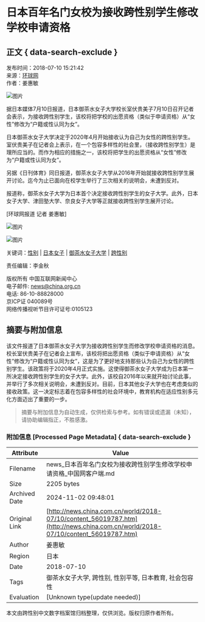 # 日本百年名门女校为接收跨性别学生修改学校申请资格

## 正文 { data-search-exclude }


发布时间：2018-07-10 15:21:42  
来源：[环球网](http://news.sina.com.cn/w/2018-07-10/doc-ihezpzwu7476710.shtml)  
作者：姜惠敏  

![图片](http://images.china.cn/images1/ch/2021first/20211203-01.jpg)

据日本媒体7月10日报道，日本御茶水女子大学校长室伏贵美子7月10日召开记者会表示，为接收跨性别学生，该校将把学校的出愿资格（类似于申请资格）从“女性”修改为“户籍或性认同为女”。

日本御茶水女子大学决定于2020年4月开始接收认为自己为女性的跨性别学生。室伏贵美子在记者会上表示，在一个包容多样性的社会里，（接收跨性别学生）是理所应当的。而作为相应的措施之一，该校将把学生的出愿资格从“女性”修改为“户籍或性认同为女”。

另据《日刊体育》同日报道，御茶水女子大学从2016年开始就接收跨性别学生展开讨论。迄今为止已面向在校学生举行了三次相关的说明会，未遭到反对。

报道称，御茶水女子大学为日本首个决定接收跨性别学生的女子大学。此外，日本女子大学、津田塾大学、奈良女子大学等正就接收跨性别学生展开讨论。

\[环球网报道 记者 姜惠敏\]

![图片](http://images.china.cn/images1/ch/2016first/161021-02.jpg)

![图片](http://images.china.cn/images1/ch/2016first/161021-03.jpg)

关键词：[性别](http://search1.china.com.cn/search/searchcn_get.jsp?strUrl=news.china.com.cn&searchText=性别) | [日本女子](http://search1.china.com.cn/search/searchcn_get.jsp?strUrl=news.china.com.cn&searchText=日本女子) | [御茶水女子大学](http://search1.china.com.cn/search/searchcn_get.jsp?strUrl=news.china.com.cn&searchText=御茶水女子大学) | [跨性别](http://search1.china.com.cn/search/searchcn_get.jsp?strUrl=news.china.com.cn&searchText=跨性别)

责任编辑：李金秋

版权所有 中国互联网新闻中心  
电子邮件: [news@china.org.cn](mailto:news@china.org.cn)  
电话: 86-10-88828000  
京ICP证 040089号  
网络传播视听节目许可证号:0105123  

## 摘要与附加信息

<!-- tcd_abstract -->
该文件报道了日本御茶水女子大学为接收跨性别学生而修改学校申请资格的消息。校长室伏贵美子在记者会上宣布，该校将把出愿资格（类似于申请资格）从“女性”修改为“户籍或性认同为女”，这是为了更好地支持那些认为自己为女性的跨性别学生。该政策将于2020年4月正式实施。这使得御茶水女子大学成为日本第一所决定接收跨性别学生的女子大学。此外，该校自2016年以来就开始讨论此事，并举行了多次相关说明会，未遭到反对。目前，日本其他女子大学也在考虑类似的接收政策。这一决定标志着在包容多样性的社会环境中，教育机构在适应性别多元化方面迈出了重要的一步。
<!-- tcd_abstract_end -->

> 摘要与附加信息为自动生成，仅供检索与参考。如有错误或遗漏（未知），请协助编辑指正，不胜感激。

### 附加信息 [Processed Page Metadata] { data-search-exclude }

| Attribute       | Value                                  |
|-----------------|----------------------------------------|
| Filename        | news_日本百年名门女校为接收跨性别学生修改学校申请资格_中国网客户端.md                             |
| Size            | 2205 bytes                           |
| Archived Date   | 2024-11-02 09:48:01                             |
| Original Link   | [http://news.china.com.cn/world/2018-07/10/content_56019787.htm](http://news.china.com.cn/world/2018-07/10/content_56019787.htm)                       |
| Author          | 姜惠敏                               |
| Region          | 日本                               |
| Date            | 2018-07-10                                 |
| Tags            | 御茶水女子大学, 跨性别, 性别平等, 日本教育, 社会包容性                                 |
| Evaluation            | [Unknown type(update needed)]                                 |
<!-- tcd_table_end -->

本文由跨性别中文数字档案馆归档整理，仅供浏览。版权归原作者所有。
